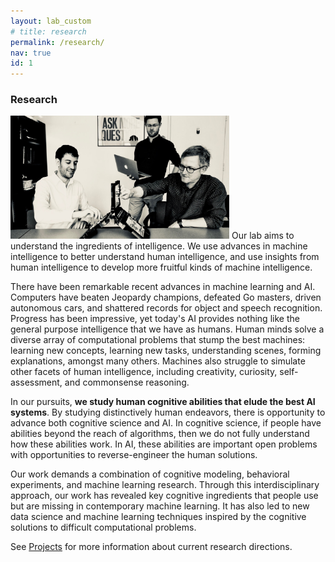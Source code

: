 ```yaml
---
layout: lab_custom
# title: research
permalink: /research/
nav: true
id: 1
---
```


### __Research__
<img class="fig" src="/images/battleship-bw.jpg" width="350">
Our lab aims to understand the ingredients of intelligence. We use advances in machine intelligence to better understand human intelligence, and use insights from human intelligence to develop more fruitful kinds of machine intelligence.

There have been remarkable recent advances in machine learning and AI. Computers have beaten Jeopardy champions, defeated Go masters, driven autonomous cars, and shattered records for object and speech recognition. Progress has been impressive, yet today's AI provides nothing like the general purpose intelligence that we have as humans. 
Human minds solve a diverse array of computational problems that stump the best machines: learning new concepts, learning new tasks, understanding scenes, forming explanations, amongst many others. Machines also struggle to simulate other facets of human intelligence, including creativity, curiosity, self-assessment, and commonsense reasoning.

In our pursuits, __we study human cognitive abilities that elude the best AI systems__. By studying distinctively human endeavors, there is opportunity to advance both cognitive science and AI. In cognitive science, if people have abilities beyond the reach of algorithms, then we do not fully understand how these abilities work. In AI, these abilities are important open problems with opportunities to reverse-engineer the human solutions.

Our work demands a combination of cognitive modeling, behavioral experiments, and machine learning research. Through this interdisciplinary approach, our work has revealed key cognitive ingredients that people use but are missing in contemporary machine learning. It has also led to new data science and machine learning techniques inspired by the cognitive solutions to difficult computational problems.

See [Projects](/projects/) for more information about current research directions.